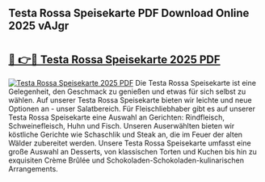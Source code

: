 ## Testa Rossa Speisekarte PDF Download Online 2025 vAJgr

# <h2><a href="http://gc9eb2b.nevu.top/?p=Testa+Rossa+Speisekarte">🔗 👉🔴 Testa Rossa Speisekarte 2025 PDF</a></h2>

[![Testa Rossa Speisekarte 2025 PDF](https://i.imgur.com/dBaPXMq.png)](http://gc9eb2b.nevu.top/?p=Testa+Rossa+Speisekarte)
Die Testa Rossa Speisekarte ist eine Gelegenheit, den Geschmack zu genießen und etwas für sich selbst zu wählen. Auf unserer Testa Rossa Speisekarte bieten wir leichte und neue Optionen an - unser Salatbereich. Für Fleischliebhaber gibt es auf unserer Testa Rossa Speisekarte eine Auswahl an Gerichten: Rindfleisch, Schweinefleisch, Huhn und Fisch. Unseren Auserwählten bieten wir köstliche Gerichte wie Schaschlik und Steak an, die im Feuer der alten Wälder zubereitet werden. Unsere Testa Rossa Speisekarte umfasst eine große Auswahl an Desserts, von klassischen Torten und Kuchen bis hin zu exquisiten Crème Brûlée und Schokoladen-Schokoladen-kulinarischen Arrangements.
